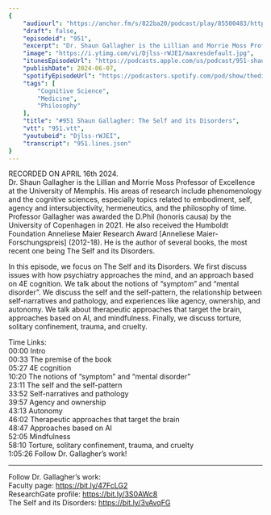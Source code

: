 ```yaml
---
{
	"audiourl": "https://anchor.fm/s/822ba20/podcast/play/85500483/https%3A%2F%2Fd3ctxlq1ktw2nl.cloudfront.net%2Fstaging%2F2024-3-16%2Ff1d83eb2-46d3-76f7-3861-f6d6aa41e9bd.m4a",
	"draft": false,
	"episodeid": "951",
	"excerpt": "Dr. Shaun Gallagher is the Lillian and Morrie Moss Professor of Excellence at the University of Memphis. His areas of research include phenomenology and the cognitive sciences, especially topics related to embodiment, self, agency and intersubjectivity, hermeneutics, and the philosophy of time. Professor Gallagher was awarded the D.Phil (honoris causa) by the University of Copenhagen in 2021. He also received the Humboldt Foundation Anneliese Maier Research Award [Anneliese Maier-Forschungspreis] (2012-18). He is the author of several books, the most recent one being The Self and its Disorders.",
	"image": "https://i.ytimg.com/vi/Djlss-rWJEI/maxresdefault.jpg",
	"itunesEpisodeUrl": "https://podcasts.apple.com/us/podcast/951-shaun-gallagher-the-self-and-its-disorders/id1451347236?i=1000658202049&uo=4",
	"publishDate": 2024-06-07,
	"spotifyEpisodeUrl": "https://podcasters.spotify.com/pod/show/thedissenter/episodes/951-Shaun-Gallagher-The-Self-and-its-Disorders-e2ifp43",
	"tags": [
		"Cognitive Science",
		"Medicine",
		"Philosophy"
	],
	"title": "#951 Shaun Gallagher: The Self and its Disorders",
	"vtt": "951.vtt",
	"youtubeid": "Djlss-rWJEI",
	"transcript": "951.lines.json"
}
---
```

RECORDED ON APRIL 16th 2024.  
Dr. Shaun Gallagher is the Lillian and Morrie Moss Professor of Excellence at the University of Memphis. His areas of research include phenomenology and the cognitive sciences, especially topics related to embodiment, self, agency and intersubjectivity, hermeneutics, and the philosophy of time. Professor Gallagher was awarded the D.Phil (honoris causa) by the University of Copenhagen in 2021. He also received the Humboldt Foundation Anneliese Maier Research Award [Anneliese Maier-Forschungspreis] (2012-18). He is the author of several books, the most recent one being The Self and its Disorders.

In this episode, we focus on The Self and its Disorders. We first discuss issues with how psychiatry approaches the mind, and an approach based on 4E cognition. We talk about the notions of “symptom” and “mental disorder”. We discuss the self and the self-pattern, the relationship between self-narratives and pathology, and experiences like agency, ownership, and autonomy. We talk about therapeutic approaches that target the brain, approaches based on AI, and mindfulness. Finally, we discuss torture, solitary confinement, trauma, and cruelty.

Time Links:  
<time>00:00</time> Intro  
<time>00:33</time> The premise of the book  
<time>05:27</time> 4E cognition  
<time>10:20</time> The notions of “symptom” and “mental disorder”  
<time>23:11</time> The self and the self-pattern  
<time>33:52</time> Self-narratives and pathology  
<time>39:57</time> Agency and ownership  
<time>43:13</time> Autonomy  
<time>46:02</time> Therapeutic approaches that target the brain  
<time>48:47</time> Approaches based on AI  
<time>52:05</time> Mindfulness  
<time>58:10</time> Torture, solitary confinement, trauma, and cruelty  
<time>1:05:26</time> Follow Dr. Gallagher’s work!

---

Follow Dr. Gallagher’s work:  
Faculty page: https://bit.ly/47FcLG2  
ResearchGate profile: https://bit.ly/3S0AWc8  
The Self and its Disorders: https://bit.ly/3vAvqFG

